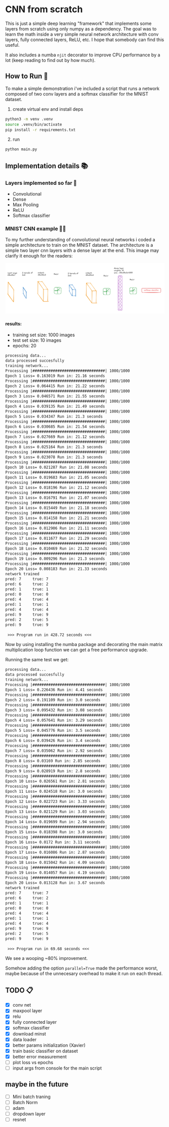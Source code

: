 # CNN from scratch

This is just a simple deep learning "framework" that implements some layers from scratch using only numpy as a dependency. The goal was to learn the math inside a very simple neural network architecture with conv layers, fully connected layers, ReLU, etc. I hope that somebody can find this useful.

It also includes a numba `njit` decorator to improve CPU performance by a lot (keep reading to find out by how much).

## How to Run 🏃

To make a simple demonstration i've included a script that runs a network composed of two conv layers and a softmax classifier for the MNIST dataset.

1. create virtual env and install deps

```bash
python3 -m venv .venv
source .venv/bin/activate
pip install -r requirements.txt
```

2. run

```bash
python main.py
```

## Implementation details 📚

### Layers implemented so far 🎂

- Convolutional
- Dense
- Max Pooling
- ReLU
- Softmax classifier

### MNIST CNN example 🔬🧪

To my further understanding of convolutional neural networks i coded a simple architecture to train on the MNIST dataset.
The architecture is a simple two layer cnn layers with a dense layer at the end. This image may clarify it enough for the readers:

![arch](/docs/arch.png "architecture")

#### results:

- training set size: 1000 images
- test set size: 10 images
- epochs: 20

```
processing data...
data processed succesfully
training network...
Processing |################################| 1000/1000
Epoch 1 Loss= 0.163019 Run in: 21.16 seconds
Processing |################################| 1000/1000
Epoch 2 Loss= 0.064415 Run in: 21.22 seconds
Processing |################################| 1000/1000
Epoch 3 Loss= 0.046571 Run in: 21.55 seconds
Processing |################################| 1000/1000
Epoch 4 Loss= 0.039135 Run in: 21.49 seconds
Processing |################################| 1000/1000
Epoch 5 Loss= 0.034347 Run in: 21.3 seconds
Processing |################################| 1000/1000
Epoch 6 Loss= 0.030685 Run in: 21.54 seconds
Processing |################################| 1000/1000
Epoch 7 Loss= 0.027669 Run in: 21.12 seconds
Processing |################################| 1000/1000
Epoch 8 Loss= 0.025164 Run in: 21.3 seconds
Processing |################################| 1000/1000
Epoch 9 Loss= 0.023078 Run in: 21.3 seconds
Processing |################################| 1000/1000
Epoch 10 Loss= 0.021287 Run in: 21.08 seconds
Processing |################################| 1000/1000
Epoch 11 Loss= 0.019683 Run in: 21.05 seconds
Processing |################################| 1000/1000
Epoch 12 Loss= 0.018196 Run in: 21.12 seconds
Processing |################################| 1000/1000
Epoch 13 Loss= 0.016791 Run in: 21.07 seconds
Processing |################################| 1000/1000
Epoch 14 Loss= 0.015449 Run in: 21.18 seconds
Processing |################################| 1000/1000
Epoch 15 Loss= 0.014158 Run in: 21.21 seconds
Processing |################################| 1000/1000
Epoch 16 Loss= 0.012906 Run in: 21.11 seconds
Processing |################################| 1000/1000
Epoch 17 Loss= 0.011677 Run in: 21.29 seconds
Processing |################################| 1000/1000
Epoch 18 Loss= 0.010469 Run in: 21.32 seconds
Processing |################################| 1000/1000
Epoch 19 Loss= 0.009296 Run in: 21.3 seconds
Processing |################################| 1000/1000
Epoch 20 Loss= 0.008183 Run in: 21.33 seconds
network trained
pred: 7 	true: 7
pred: 6 	true: 2
pred: 1 	true: 1
pred: 0 	true: 0
pred: 4 	true: 4
pred: 1 	true: 1
pred: 4 	true: 4
pred: 9 	true: 9
pred: 2 	true: 5
pred: 9 	true: 9

 >>> Program run in 428.72 seconds <<<

```

Now by using installing the numba package and decorating the main matrix multiplication loop function we can get a free performance upgrade.

Running the same test we get:

```
processing data...
data processed succesfully
training network...
Processing |################################| 1000/1000
Epoch 1 Loss= 0.226436 Run in: 4.41 seconds
Processing |################################| 1000/1000
Epoch 2 Loss= 0.191109 Run in: 3.0 seconds
Processing |################################| 1000/1000
Epoch 3 Loss= 0.095432 Run in: 3.08 seconds
Processing |################################| 1000/1000
Epoch 4 Loss= 0.057641 Run in: 3.29 seconds
Processing |################################| 1000/1000
Epoch 5 Loss= 0.045776 Run in: 3.5 seconds
Processing |################################| 1000/1000
Epoch 6 Loss= 0.039426 Run in: 3.4 seconds
Processing |################################| 1000/1000
Epoch 7 Loss= 0.035062 Run in: 2.92 seconds
Processing |################################| 1000/1000
Epoch 8 Loss= 0.03169 Run in: 2.85 seconds
Processing |################################| 1000/1000
Epoch 9 Loss= 0.028919 Run in: 2.8 seconds
Processing |################################| 1000/1000
Epoch 10 Loss= 0.026561 Run in: 2.81 seconds
Processing |################################| 1000/1000
Epoch 11 Loss= 0.024518 Run in: 3.0 seconds
Processing |################################| 1000/1000
Epoch 12 Loss= 0.022723 Run in: 3.33 seconds
Processing |################################| 1000/1000
Epoch 13 Loss= 0.021129 Run in: 3.03 seconds
Processing |################################| 1000/1000
Epoch 14 Loss= 0.019699 Run in: 2.94 seconds
Processing |################################| 1000/1000
Epoch 15 Loss= 0.018398 Run in: 3.0 seconds
Processing |################################| 1000/1000
Epoch 16 Loss= 0.0172 Run in: 3.11 seconds
Processing |################################| 1000/1000
Epoch 17 Loss= 0.016086 Run in: 2.87 seconds
Processing |################################| 1000/1000
Epoch 18 Loss= 0.015042 Run in: 4.09 seconds
Processing |################################| 1000/1000
Epoch 19 Loss= 0.014057 Run in: 4.19 seconds
Processing |################################| 1000/1000
Epoch 20 Loss= 0.013128 Run in: 3.67 seconds
network trained
pred: 7 	true: 7
pred: 6 	true: 2
pred: 1 	true: 1
pred: 0 	true: 0
pred: 4 	true: 4
pred: 1 	true: 1
pred: 4 	true: 4
pred: 9 	true: 9
pred: 2 	true: 5
pred: 9 	true: 9

 >>> Program run in 69.68 seconds <<<
```

We see a wooping ~80% improvement.

Somehow adding the option `parallel=True` made the performance worst, maybe because of the unnecesary overhead to make it run on each thread.

## TODO 📋

- [x] conv net
- [x] maxpool layer
- [x] relu
- [x] fully connected layer
- [x] softmax classifier
- [x] download minst
- [x] data loader
- [x] better params initialization (Xavier)
- [x] train basic classifier on dataset
- [x] better error measurement
- [ ] plot loss vs epochs
- [ ] input args from console for the main script

## maybe in the future

- [ ] Mini batch traning
- [ ] Batch Norm
- [ ] adam
- [ ] dropdown layer
- [ ] resnet
